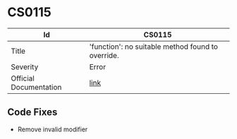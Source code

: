 # CS0115

| Id                     | CS0115                                                                                            |
| ---------------------- | ------------------------------------------------------------------------------------------------- |
| Title                  | 'function': no suitable method found to override\.                                                |
| Severity               | Error                                                                                             |
| Official Documentation | [link](http://docs.microsoft.com/en-us/dotnet/csharp/language-reference/compiler-messages/cs0115) |

## Code Fixes

* Remove invalid modifier
